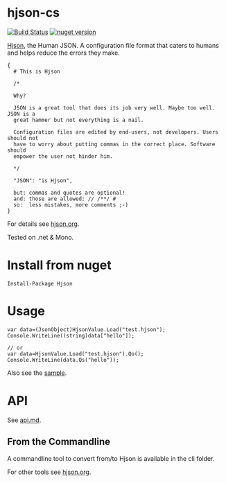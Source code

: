 # hjson-cs

[![Build Status](https://img.shields.io/travis/laktak/hjson-cs.svg?style=flat-square)](http://travis-ci.org/laktak/hjson-cs)
[![nuget version](https://img.shields.io/nuget/v/Hjson.svg?style=flat-square)](https://www.nuget.org/packages/Hjson/)

[Hjson](http://hjson.org), the Human JSON. A configuration file format that caters to humans and helps reduce the errors they make.

```
{
  # This is Hjson

  /*

  Why?

  JSON is a great tool that does its job very well. Maybe too well. JSON is a
  great hammer but not everything is a nail.

  Configuration files are edited by end-users, not developers. Users should not
  have to worry about putting commas in the correct place. Software should
  empower the user not hinder him.

  */

  "JSON": "is Hjson",

  but: commas and quotes are optional!
  and: those are allowed: // /**/ #
  so:  less mistakes, more comments ;-)
}
```

For details see [hjson.org](http://hjson.org).

Tested on .net & Mono.

# Install from nuget

```
Install-Package Hjson
```

# Usage

```
var data=(JsonObject)HjsonValue.Load("test.hjson");
Console.WriteLine((string)data["hello"]);

// or
var data=HjsonValue.Load("test.hjson").Qo();
Console.WriteLine(data.Qs("hello"));
```

Also see the [sample](sample).

# API

See [api.md](api.md).

## From the Commandline

A commandline tool to convert from/to Hjson is available in the cli folder.

For other tools see [hjson.org](http://hjson.org).
